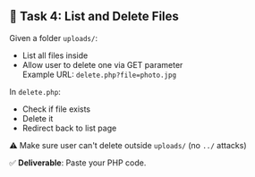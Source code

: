 ## 🧩 Task 4: List and Delete Files

Given a folder `uploads/`:
- List all files inside  
- Allow user to delete one via GET parameter  
  Example URL: `delete.php?file=photo.jpg`  

In `delete.php`:
- Check if file exists  
- Delete it  
- Redirect back to list page  

⚠️ Make sure user can't delete outside `uploads/` (no `../` attacks)

✅ **Deliverable**: Paste your PHP code.
